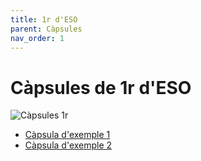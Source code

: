 ```yaml
---
title: 1r d'ESO
parent: Càpsules
nav_order: 1
---
```


# Càpsules de 1r d'ESO

![Càpsules 1r](https://placehold.co/600x200?text=1r+d'ESO)

- [Càpsula d'exemple 1](#)
- [Càpsula d'exemple 2](#)
